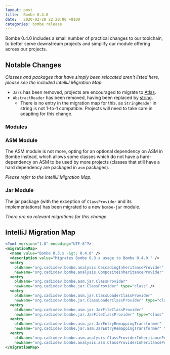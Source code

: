 ```yaml
---
layout: post
title:  Bombe 0.4.0
date:   2020-02-28 22:20:00 +0100
categories: bombe release
---
```


Bombe 0.4.0 includes a small number of practical changes to our toolchain, to better serve
downstream projects and simplify our module offering across our projects.

## Notable Changes

*Classes and packages that have simply been relocated aren't listed here, please see the
included IntelliJ Migration Map.*

- `Jars` has been removed, projects are encouraged to migrate to [Atlas](atlas).
- `AbstractReader` has been removed, having been replaced by [string].
  - There is no entry in the migration map for this, as `StringReader` in string is not
    1-to-1 compatible. Projects will need to take care in adapting for this change.
    
### Modules

### ASM Module

The ASM module is not more, opting for an optional dependency on ASM in Bombe instead,
which allows some classes which do not have a hard-dependency on ASM to be used by more
projects (classes that still have a hard dependency are packaged in `asm` packages).

*Please refer to the IntelliJ Migration Map.*

### Jar Module

The jar package (with the exception of `ClassProvider` and its implementations) has been
migrated to a new `bombe-jar` module.

*There are no relevant migrations for this change.*

## IntelliJ Migration Map

```xml
<?xml version="1.0" encoding="UTF-8"?>
<migrationMap>
  <name value="Bombe 0.3.x -&gt; 0.4.0" />
  <description value="Migrates Bombe 0.3.x usage to Bombe 0.4.0." />
  <entry
  	oldName="org.cadixdev.bombe.analysis.CascadingInheritanceProvider"
  	newName="org.cadixdev.bombe.analysis.CompositeInheritanceProvider" type="class" />
  <entry
  	oldName="org.cadixdev.bombe.asm.jar.ClassProvider"
  	newName="org.cadixdev.bombe.jar.ClassProvider" type="class" />
  <entry
  	oldName="org.cadixdev.bombe.asm.jar.ClassLoaderClassProvider"
  	newName="org.cadixdev.bombe.jar.ClassLoaderClassProvider" type="class" />
  <entry
  	oldName="org.cadixdev.bombe.asm.jar.JarFileClassProvider"
  	newName="org.cadixdev.bombe.jar.JarFileClassProvider" type="class" />
  <entry
  	oldName="org.cadixdev.bombe.asm.jar.JarEntryRemappingTransformer"
  	newName="org.cadixdev.bombe.jar.asm.JarEntryRemappingTransformer" type="class" />
  <entry
  	oldName="org.cadixdev.bombe.asm.analysis.ClassProviderInheritanceProvider"
  	newName="org.cadixdev.bombe.analysis.asm.ClassProviderInheritanceProvider" type="class" />
</migrationMap>
```

[atlas]: https://github.com/CadixDev/Atlas
[string]: https://github.com/jamiemansfield/string
